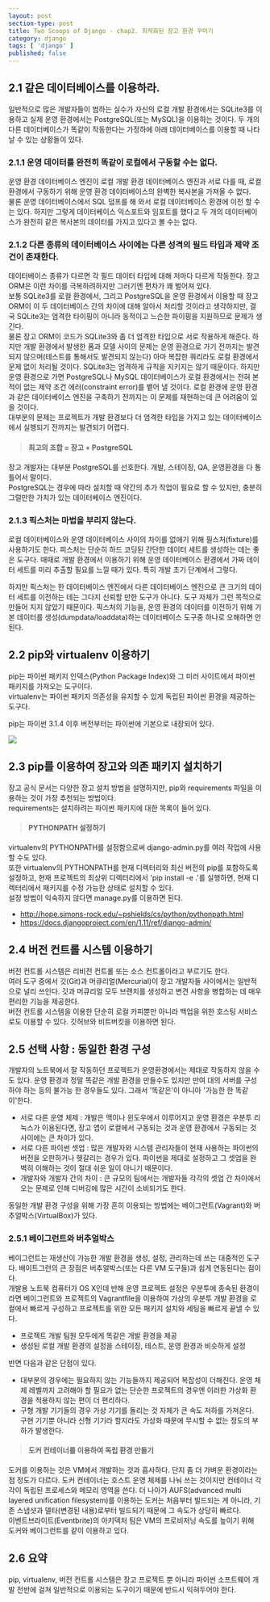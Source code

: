 ```yaml
---
layout: post
section-type: post
title: Two Scoops of Django - chap2. 최적화된 장고 환경 꾸미기
category: django
tags: [ 'django' ]
published: false
---
```


## 2.1 같은 데이터베이스를 이용하라.
일반적으로 많은 개발자들이 범하는 실수가 자신의 로컬 개발 환경에서는 SQLite3를 이용하고 실제 운영 환경에서는 PostgreSQL(또는 MySQL)을 이용하는 것이다. 두 개의 다른 데이터베이스가 똑같이 작동한다는 가정하에 아래 데이터베이스를 이용할 때 나타날 수 있는 상황들이 있다.  

### 2.1.1 운영 데이터를 완전히 똑같이 로컬에서 구동할 수는 없다.
운영 환경 데이터베이스 엔진이 로컬 개발 환경 데이터베이스 엔진과 서로 다를 때, 로컬 환경에서 구동하기 위해 운영 환경 데이터베이스의 완벽한 복사본을 가져올 수 없다.  
물론 운영 데이터베이스에서 SQL 덤프를 해 와서 로컬 데이터베이스 환경에 이전 할 수는 있다. 하지만 그렇게 데이터베이스 익스포트와 임포트를 했다고 두 개의 데이터베이스가 완전히 같은 복사본의 데이터를 가지고 있다고 볼 수는 없다.

### 2.1.2 다른 종류의 데이터베이스 사이에는 다른 성격의 필드 타입과 제약 조건이 존재한다.
데이터베이스 종류가 다르면 각 필드 데이터 타입에 대해 저마다 다르게 작동한다. 장고 ORM은 이런 차이를 극복하려하지만 그러기엔 편차가 꽤 벌어져 있다.  
보통 SQLite3를 로컬 환경에서, 그리고 PostgreSQL을 운영 환경에서 이용할 때 장고 ORM이 이 두 데이터베이스 간의 차이에 대해 알아서 처리할 것이라고 생각하지만, 결국 SQLite3는 엄격한 타이핑이 아니라 동적이고 느슨한 파이핑을 지원하므로 문제가 생긴다.  
물론 장고 ORM이 코드가 SQLite3와 좀 더 엄격한 타입으로 서로 작용하게 해준다. 하지만 개발 환경에서 발생한 폼과 모델 사이의 문제는 운영 환경으로 가기 전까지는 발견되지 않으며(테스트를 통해서도 발견되지 않는다) 아마 복잡한 쿼리라도 로컬 환경에서 문제 없이 처리될 것이다. SQLite3는 엄격하게 규칙을 지키지는 않기 때문이다. 하지만 운영 환경으로 가면 PostgreSQL나 MySQL 데이터베이스가 로컬 환경에서는 전혀 본 적이 없는 제약 조건 에러(constraint error)를 뱉어 낼 것이다. 로컬 환경에 운영 환경과 같은 데이터베이스 엔진을 구축하기 전까지는 이 문제를 재현하는데 큰 어려움이 있을 것이다.  
대부분의 문제는 프로젝트가 개발 환경보다 더 엄격한 타입을 가지고 있는 데이터베이스에서 실행되기 전까지는 발견되기 어렵다.  

> #### 최고의 조합 = 장고 + PostgreSQL  
장고 개발자는 대부분 PostgreSQL를 선호한다. 개발, 스테이징, QA, 운영환경을 다 통틀어서 말이다.  
PostgreSQL는 경우에 따라 설치할 때 약간의 추가 작업이 필요로 할 수 있지만, 충분히 그럴만한 가치가 있는 데이터베이스 엔진이다.

### 2.1.3 픽스처는 마법을 부리지 않는다.
로컬 데이터베이스와 운영 데이터베이스 사이의 차이를 없애기 위해 필스처(fixture)를 사용하기도 한다. 피스처는 단순히 하드 코딩된 간단한 데이터 세트를 생성하는 데는 좋은 도구다. 때때로 개발 환경에서 이용하기 위해 운영 데이터베이스 환경에서 가짜 데이터 세트를 미리 추출할 필요를 느낄 때가 있다. 특히 개발 초기 단계에서 그렇다.  

하지만 픽스처는 한 데이터베이스 엔진에서 다른 데이터베이스 엔진으로 큰 크기의 데이터 세트를 이전하는 데는 그다지 신뢰할 만한 도구가 아니다. 도구 자체가 그런 목적으로 만들어 지지 않았기 때문이다. 픽스처의 기능을, 운영 환경의 데이터를 이전하기 위해 기본 데이터를 생성(dumpdata/loaddata)하는 데이터베이스 도구중 하나로 오해하면 안된다.

## 2.2 pip와 virtualenv 이용하기
pip는 파이썬 패키지 인덱스(Python Package Index)와 그 미러 사이트에서 파이썬 패키지를 가져오는 도구이다.  
virtualenv는 파이썬 패키지 의존성을 유지할 수 있게 독립된 파이썬 환경을 제공하는 도구다.  

pip는 파이썬 3.1.4 이후 버전부터는 파이썬에 기본으로 내장되어 있다.

![]({{site.url}}/img/post/django/two_scoops/2.1.png)

## 2.3 pip를 이용하여 장고와 의존 패키지 설치하기
장고 공식 문서는 다양한 장고 설치 방법을 설명하지만, pip와 requirements 파일을 이용하는 것이 가장 추천되는 방법이다.  
requirements는 설치하려는 파이썬 패키지에 대한 목록이 들어 있다.

> #### PYTHONPATH 설정하기  
virtualenv의 PYTHONPATH를 설정함으로써 django-admin.py를 여러 작업에 사용할 수도 있다.  
또한 virtualenv의 PYTHONPATH를 현재 디렉터리와 최신 버전의 pip를 포함하도록 설정하고, 현재 프로젝트의 최상위 디렉터리에서 'pip install -e .'를 실행하면, 현재 디렉터리에서 패키지를 수정 가능한 상태로 설치할 수 있다.  
설정 방법이 익숙하지 않다면 manage.py를 이용하면 된다.
- <http://hope.simons-rock.edu/~pshields/cs/python/pythonpath.html>
- <https://docs.djangoproject.com/en/1.11/ref/django-admin/>

## 2.4 버전 컨트롤 시스템 이용하기
버전 컨트롤 시스템은 리비전 컨트롤 또는 소스 컨트롤이라고 부르기도 한다.  
여러 도구 중에서 깃(Git)과 머큐리얼(Mercurial)이 장고 개발자들 사이에서는 일반적으로 널리 쓰인다. 깃과 머큐리얼 모두 브랜치를 생성하고 변견 사항을 병합하는 데 매우 편리한 기능을 제공한다.  
버전 컨트롤 시스템을 이용한 단순히 로컬 카피뿐만 아니라 백업을 위한 호스팅 서비스로도 이용할 수 있다. 깃허브와 비트버킷을 이용하면 된다.

## 2.5 선택 사항 : 동일한 환경 구성
개발자의 노트북에서 잘 작동하던 프로젝트가 운영환경에서는 제대로 작동하지 않을 수도 있다. 운영 환경과 정말 똑같은 개발 환경을 만들수도 있지만 만여 대의 서버를 구성하야 하는 등의 불가능 한 경우들도 있다. 그래서 '똑같은'이 아니아 '가능한 한 똑같이'한다.

- 서로 다른 운영 체제 : 개발은 맥이나 윈도우에서 이루어지고 운영 환경은 우분투 리눅스가 이용된다면, 장고 앱이 로컬에서 구동되는 것과 운영 환경에서 구동되는 것 사이에는 큰 차이가 있다.
- 서로 다른 파이썬 셋업 : 많은 개발자와 시스템 관리자들이 현재 사용하는 파이썬의 버전을 오판하거나 헷갈리는 경우가 있다. 파이썬을 제대로 설정하고 그 셋업을 완벽히 이해하는 것이 절대 쉬운 일이 아니기 때문이다.
- 개발자와 개발자 간의 차이 : 큰 규모의 팀에서는 개발자들 각각의 셋업 간 차이에서 오는 문제로 인해 디버깅에 많은 시간이 소비되기도 한다.

동일한 개발 환경 구성을 위해 가장 흔히 이용되는 방법에는 베이그런트(Vagrant)와 버추얼박스(VirtualBox)가 있다.

### 2.5.1 베이그런트와 버추얼박스
베이그런트는 재생산이 가능한 개발 환경을 생성, 설정, 관리하는데 쓰는 대중적인 도구다. 배이트그런의 큰 장점은 버추얼박스(또는 다른 VM 도구들)과 쉽게 연동된다는 점이다.  
개발용 노트북 컴퓨터가 OS X인데 반해 운영 프로젝트 설정은 우분투에 종속된 환경이라면 베이그런트와 프로젝트의 Vagrantfile을 이용하여 가상의 우분투 개발 환경을 로컬에서 빠르게 구성하고 프로젝트를 위한 모든 패키지 설치와 세팅을 빠르게 끝낼 수 있다.  

- 프로젝트 개발 팀원 모두에게 똑같은 개발 환경을 제공
- 생성된 로컬 개발 환경의 설정을 스테이징, 테스트, 운영 환경과 비슷하게 설정

반면 다음과 같은 단점이 있다.

- 대부분의 경우에는 필요하지 않는 기능들까지 제공되어 복잡성이 더해진다. 운영 체제 레벨까지 고려해야 할 필요가 없는 단순한 프로젝트의 경우엔 이러한 가상화 환경을 적용하지 않는 편이 더 편리하다.
- 구형 개발 기기들의 경우 가상 기기를 돌리는 것 자체가 큰 속도 저하를 가져온다. 구현 기기뿐 아니라 신형 기기라 할지라도 가상화 때문에 무시할 수 없는 정도의 부하가 발생한다.

> #### 도커 컨테이너를 이용하여 독립 환경 만들기  
도커를 이용하는 것은 VM에서 개발하는 것과 흡사하다. 단지 좀 더 가벼운 환경이라는 점 정도가 다르다. 도커 컨테이너는 호스트 운영 체제를 나눠 쓰는 것이지만 컨테이너 각각이 독립된 프로세스와 메모리 영역을 쓴다. 더 나아가 AUFS(advanced multi layered unification filesystem)를 이용하는 도커는 처음부터 빌드되는 게 아니라, 기존 스냅샷과 델타(변경된 내용)로부터 빌드되기 때문에 그 속도가 상당히 빠르다.  
이벤트브라이트(Eventbrite)의 아키덱처 팀은 VM의 프로비저닝 속도를 높이기 위해 도커와 베이그런트를 같이 이용하고 있다.

## 2.6 요약
pip, virtualenv, 버전 컨트롤 시스템은 장고 프로젝트 뿐 아니라 파이썬 소프트웨어 개발 전반에 걸쳐 일반적으로 이용되는 도구이기 때문에 반드시 익혀두어야 한다.
